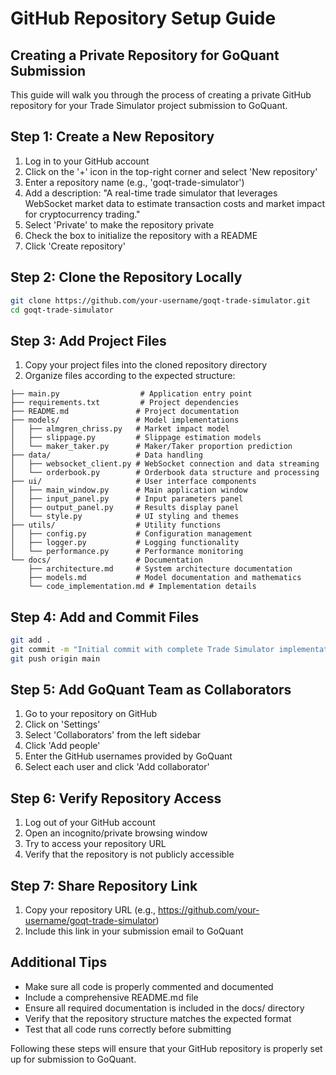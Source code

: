 # GitHub Repository Setup Guide
## Creating a Private Repository for GoQuant Submission

This guide will walk you through the process of creating a private GitHub repository for your Trade Simulator project submission to GoQuant.

## Step 1: Create a New Repository

1. Log in to your GitHub account
2. Click on the '+' icon in the top-right corner and select 'New repository'
3. Enter a repository name (e.g., 'goqt-trade-simulator')
4. Add a description: "A real-time trade simulator that leverages WebSocket market data to estimate transaction costs and market impact for cryptocurrency trading."
5. Select 'Private' to make the repository private
6. Check the box to initialize the repository with a README
7. Click 'Create repository'

## Step 2: Clone the Repository Locally

```bash
git clone https://github.com/your-username/goqt-trade-simulator.git
cd goqt-trade-simulator
```

## Step 3: Add Project Files

1. Copy your project files into the cloned repository directory
2. Organize files according to the expected structure:

```
├── main.py                  # Application entry point
├── requirements.txt         # Project dependencies
├── README.md               # Project documentation
├── models/                 # Model implementations
│   ├── almgren_chriss.py   # Market impact model
│   ├── slippage.py         # Slippage estimation models
│   └── maker_taker.py      # Maker/Taker proportion prediction
├── data/                   # Data handling
│   ├── websocket_client.py # WebSocket connection and data streaming
│   └── orderbook.py        # Orderbook data structure and processing
├── ui/                     # User interface components
│   ├── main_window.py      # Main application window
│   ├── input_panel.py      # Input parameters panel
│   ├── output_panel.py     # Results display panel
│   └── style.py            # UI styling and themes
├── utils/                  # Utility functions
│   ├── config.py           # Configuration management
│   ├── logger.py           # Logging functionality
│   └── performance.py      # Performance monitoring
└── docs/                   # Documentation
    ├── architecture.md     # System architecture documentation
    ├── models.md           # Model documentation and mathematics
    └── code_implementation.md # Implementation details
```

## Step 4: Add and Commit Files

```bash
git add .
git commit -m "Initial commit with complete Trade Simulator implementation"
git push origin main
```

## Step 5: Add GoQuant Team as Collaborators

1. Go to your repository on GitHub
2. Click on 'Settings'
3. Select 'Collaborators' from the left sidebar
4. Click 'Add people'
5. Enter the GitHub usernames provided by GoQuant
6. Select each user and click 'Add collaborator'

## Step 6: Verify Repository Access

1. Log out of your GitHub account
2. Open an incognito/private browsing window
3. Try to access your repository URL
4. Verify that the repository is not publicly accessible

## Step 7: Share Repository Link

1. Copy your repository URL (e.g., https://github.com/your-username/goqt-trade-simulator)
2. Include this link in your submission email to GoQuant

## Additional Tips

- Make sure all code is properly commented and documented
- Include a comprehensive README.md file
- Ensure all required documentation is included in the docs/ directory
- Verify that the repository structure matches the expected format
- Test that all code runs correctly before submitting

Following these steps will ensure that your GitHub repository is properly set up for submission to GoQuant.